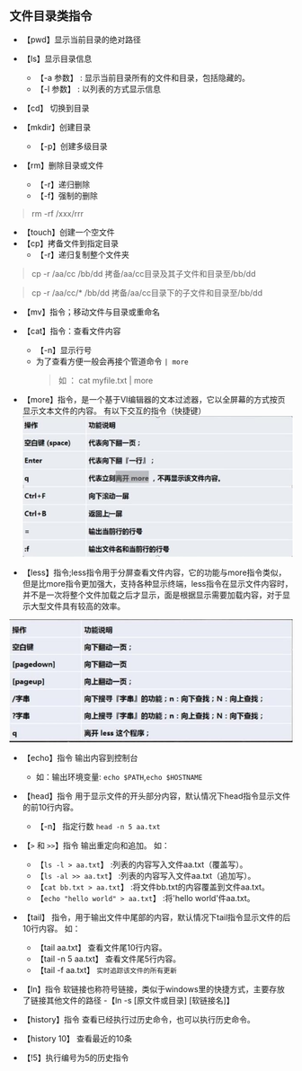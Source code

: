 ## 文件目录类指令

- 【pwd】显示当前目录的绝对路径
- 【ls】显示目录信息
  - 【-a 参数】 : 显示当前目录所有的文件和目录，包括隐藏的。
  - 【-l 参数】 : 以列表的方式显示信息

- 【cd】 切换到目录
- 【mkdir】创建目录
  - 【-p】创建多级目录

- 【rm】删除目录或文件
  - 【-r】递归删除
  - 【-f】强制的删除

> rm -rf /xxx/rrr

- 【touch】创建一个空文件
- 【cp】拷备文件到指定目录
  -  【-r】递归复制整个文件夹

> cp -r /aa/cc /bb/dd  拷备/aa/cc目录及其子文件和目录至/bb/dd

> cp -r /aa/cc/* /bb/dd  拷备/aa/cc目录下的子文件和目录至/bb/dd

- 【mv】指令；移动文件与目录或重命名

- 【cat】指令：查看文件内容
  - 【-n】显示行号
  - 为了查看方便一般会再接个管道命令 `| more`
    > 如 ： cat myfile.txt | more

- 【more】指令，是一个基于VI编辑器的文本过滤器，它以全屏幕的方式按页显示文本文件的内容。
  有以下交互的指令（快捷键）
  ![图片](../imgs/network/42.jpg)

- 【less】指令;less指令用于分屏查看文件内容，它的功能与more指令类似，但是比more指令更加强大，支持各种显示终端，less指令在显示文件内容时，并不是一次将整个文件加载之后才显示，面是根据显示需要加载内容，对于显示大型文件具有较高的效率。

![图片](../imgs/network/43.jpg)

- 【echo】指令 输出内容到控制台
  - 如：输出环境变量: `echo $PATH`,`echo $HOSTNAME`
- 【head】指令 用于显示文件的开头部分内容，默认情况下head指令显示文件的前10行内容。
     - 【-n】 指定行数 `head -n 5 aa.txt`

- 【`>` 和 `>>`】指令 输出重定向和追加。
   如：

   - 【`ls -l > aa.txt`】 :列表的内容写入文件aa.txt（覆盖写）。
   - 【`ls -al >> aa.txt`】 :列表的内容写入文件aa.txt（追加写）。
   - 【`cat bb.txt > aa.txt`】 :将文件bb.txt的内容覆盖到文件aa.txt。
   - 【`echo "hello world" > aa.txt`】 :将'hello world'件aa.txt。

- 【tail】 指令，用于输出文件中尾部的内容，默认情况下tail指令显示文件的后10行内容。
  如：
  - 【tail aa.txt】 查看文件尾10行内容。
  - 【tail -n 5 aa.txt】 查看文件尾5行内容。
  - 【tail -f aa.txt】 `实时追踪该文件的所有更新`

- 【ln】指令 软链接也称符号链接，类似于windows里的快捷方式，主要存放了链接其他文件的路径
  -【ln -s [原文件或目录] [软链接名]】 

- 【history】指令 查看已经执行过历史命令，也可以执行历史命令。
 - 【history 10】 查看最近的10条
 - 【!5】执行编号为5的历史指令